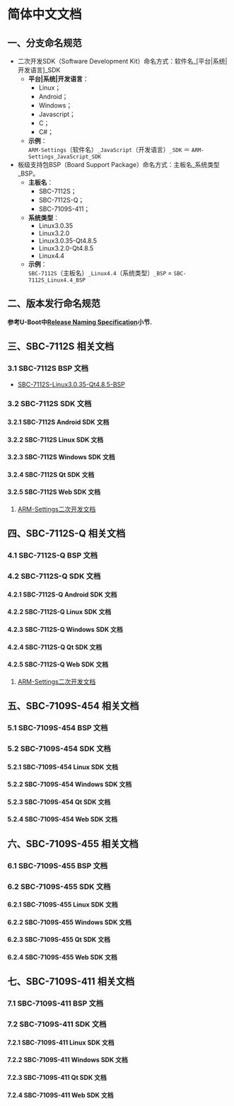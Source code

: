 # 简体中文文档

## 一、分支命名规范

* 二次开发SDK（Software Development Kit）命名方式：软件名\_[平台|系统|开发语言]\_SDK  
  * **平台|系统|开发语言**：
    * Linux；
    * Android；
    * Windows；
    * Javascript；
    * C；
    * C#；
  * **示例**：  
    `ARM-Settings`（软件名）`_JavaScript`（开发语言）`_SDK` ＝ `ARM-Settings_JavaScript_SDK`
* 板级支持包BSP（Board Support Package）命名方式：主板名\_系统类型\_BSP。  
  * **主板名**：
    * SBC-7112S；
    * SBC-7112S-Q；
    * SBC-7109S-411；
  * **系统类型**：
    * Linux3.0.35
    * Linux3.2.0
    * Linux3.0.35-Qt4.8.5
    * Linux3.2.0-Qt4.8.5
    * Linux4.4
  * **示例**：  
    `SBC-7112S`（主板名）`_Linux4.4`（系统类型）`_BSP` = `SBC-7112S_Linux4.4_BSP`

## 二、版本发行命名规范

**参考U-Boot中[Release Naming Specification](https://github.com/AplexOS/U-Boot#2-release-naming-specification)小节.**

## 三、SBC-7112S 相关文档

### 3.1 SBC-7112S BSP 文档

* [SBC-7112S-Linux3.0.35-Qt4.8.5-BSP](https://github.com/AplexOS/zh-cmn-Hans/tree/SBC-7112S-Linux3.0.35-Qt4.8.5-BSP)

### 3.2 SBC-7112S SDK 文档

#### 3.2.1 SBC-7112S Android SDK 文档

#### 3.2.2 SBC-7112S Linux SDK 文档

#### 3.2.3 SBC-7112S Windows SDK 文档

#### 3.2.4 SBC-7112S Qt SDK 文档

#### 3.2.5 SBC-7112S Web SDK 文档

1. [ARM-Settings二次开发文档](https://github.com/AplexOS/zh-cmn-Hans/tree/ARM-Settings-JavaScript-SDK)

## 四、SBC-7112S-Q 相关文档

### 4.1 SBC-7112S-Q BSP 文档

### 4.2 SBC-7112S-Q SDK 文档

#### 4.2.1 SBC-7112S-Q Android SDK 文档

#### 4.2.2 SBC-7112S-Q Linux SDK 文档

#### 4.2.3 SBC-7112S-Q Windows SDK 文档

#### 4.2.4 SBC-7112S-Q Qt SDK 文档

#### 4.2.5 SBC-7112S-Q Web SDK 文档

1. [ARM-Settings二次开发文档](https://github.com/AplexOS/zh-cmn-Hans/tree/ARM-Settings-JavaScript-SDK)

## 五、SBC-7109S-454 相关文档

### 5.1 SBC-7109S-454 BSP 文档

### 5.2 SBC-7109S-454 SDK 文档

#### 5.2.1 SBC-7109S-454 Linux SDK 文档

#### 5.2.2 SBC-7109S-454 Windows SDK 文档

#### 5.2.3 SBC-7109S-454 Qt SDK 文档

#### 5.2.4 SBC-7109S-454 Web SDK 文档


## 六、SBC-7109S-455 相关文档

### 6.1 SBC-7109S-455 BSP 文档

### 6.2 SBC-7109S-455 SDK 文档

#### 6.2.1 SBC-7109S-455 Linux SDK 文档

#### 6.2.2 SBC-7109S-455 Windows SDK 文档

#### 6.2.3 SBC-7109S-455 Qt SDK 文档

#### 6.2.4 SBC-7109S-455 Web SDK 文档


## 七、SBC-7109S-411 相关文档

### 7.1 SBC-7109S-411 BSP 文档

### 7.2 SBC-7109S-411 SDK 文档

#### 7.2.1 SBC-7109S-411 Linux SDK 文档

#### 7.2.2 SBC-7109S-411 Windows SDK 文档

#### 7.2.3 SBC-7109S-411 Qt SDK 文档

#### 7.2.4 SBC-7109S-411 Web SDK 文档


